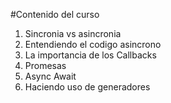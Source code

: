 #Contenido del curso

1. Sincronia vs asincronia
2. Entendiendo el codigo asincrono
3. La importancia de los Callbacks
4. Promesas
5. Async Await
6. Haciendo uso de generadores
